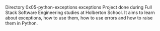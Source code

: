 Directory 0x05-python-exceptions
exceptions Project done during Full Stack Software Engineering studies at Holberton School. It aims to learn about exceptions, how to use them, how to use errors and how to raise them in Python.
